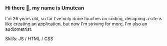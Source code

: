 ### Hi there 👋, my name is Umutcan
I'm 26 years old, so far I've only done touches on coding, designing a site is like creating an application, but now I'm striving for more, I'm also an audiometrist.


Skills:  JS / HTML / CSS





